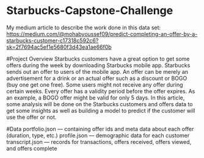 # Starbucks-Capstone-Challenge

My medium article to describe the work done in this data set: https://medium.com/@mohabyoussef09/predict-completing-an-offer-by-a-starbucks-customer-c17318c592c6?sk=2f7694ac5ef1e5680f3d43ea1ae66f0b

#Project Overview
Starbucks customers have a great option to get some offers during the week by downloading Starbucks mobile app. Starbucks sends out an offer to users of the mobile app. An offer can be merely an advertisement for a drink or an actual offer such as a discount or BOGO (buy one get one free). Some users might not receive any offer during certain weeks. Every offer has a validity period before the offer expires. As an example, a BOGO offer might be valid for only 5 days. In this article, some analysis will be done on the Starbucks customers and offers data to get some insights as well as building a model to predict if the customer will use the offer or not.

#Data
portfolio.json — containing offer ids and meta data about each offer (duration, type, etc.)
profile.json — demographic data for each customer
transcript.json — records for transactions, offers received, offers viewed, and offers complete

